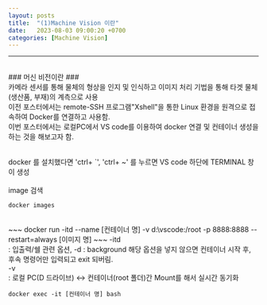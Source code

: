 ```yaml
---
layout: posts
title:  "(1)Machine Vision 이란"
date:   2023-08-03 09:00:20 +0700
categories: [Machine Vision]
---
```

<link rel = "stylesheet" href ="/static/css/bootstrap.min.css">


--------------------------
<br/>
### 머신 비전이란 ###

<br/>
카메라 센서를 통해 물체의 형상을 인지 및 인식하고 이미지 처리 기법을 통해 타겟 물체(생산품, 부재)의 계측으로 사용

<br/>
이전 포스터에서는 remote-SSH 프로그램"Xshell"을 통한 Linux 환경을 원격으로 접속하여 Docker를 연결하고 사용함. <br/>
이번 포스터에서는 로컬PC에서 VS code를 이용하여 docker 연결 및 컨테이너 생성을 하는 것을 해보고자 함. <br/>
<br/>

docker 를 설치했다면 'ctrl+ `', 'ctrl+ ~' 를 누르면 VS code 하단에 TERMINAL 창이 생성 <br/>
<br/>
image 검색 <br/>
~~~
docker images
~~~
<br/>
~~~
docker run -itd --name [컨테이너 명] -v d:\vscode:/root -p 8888:8888 --restart=always [이미지 명]
~~~
-itd<br/>
: 입출력/쉘 관련 옵션, -d : background 해당 옵션을 넣지 않으면 컨테이너 시작 후, 후속 명령어만 입력되고 exit 되버림.<br/>
-v<br/>
: 로컬 PC(D 드라이브) <-> 컨테이너(root 폴더)간 Mount를 해서 실시간 동기화
<br/>

~~~
docker exec -it [컨테이너 명] bash
~~~
